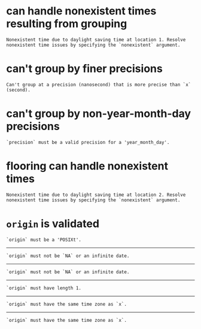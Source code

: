 # can handle nonexistent times resulting from grouping

    Nonexistent time due to daylight saving time at location 1. Resolve nonexistent time issues by specifying the `nonexistent` argument.

# can't group by finer precisions

    Can't group at a precision (nanosecond) that is more precise than `x` (second).

# can't group by non-year-month-day precisions

    `precision` must be a valid precision for a 'year_month_day'.

# flooring can handle nonexistent times

    Nonexistent time due to daylight saving time at location 2. Resolve nonexistent time issues by specifying the `nonexistent` argument.

# `origin` is validated

    `origin` must be a 'POSIXt'.

---

    `origin` must not be `NA` or an infinite date.

---

    `origin` must not be `NA` or an infinite date.

---

    `origin` must have length 1.

---

    `origin` must have the same time zone as `x`.

---

    `origin` must have the same time zone as `x`.

